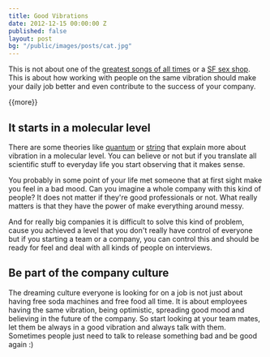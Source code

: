 ```yaml
---
title: Good Vibrations
date: 2012-12-15 00:00:00 Z
published: false
layout: post
bg: "/public/images/posts/cat.jpg"
---
```


This is not about one of the [greatest songs of all times](http://en.wikipedia.org/wiki/Good_Vibrations) or a [SF sex shop](http://en.wikipedia.org/wiki/Good_Vibrations_(sex_shop)). This is about how working with people on the same vibration should make your daily job better and even contribute to the success of your company.

{{more}}

## It starts in a molecular level

There are some theories like [quantum](http://en.wikipedia.org/wiki/Quantum_theory) or [string](http://en.wikipedia.org/wiki/String_theory) that explain more about vibration in a molecular level. You can believe or not but if you translate all scientific stuff to everyday life you start observing that it makes sense.

You probably in some point of your life met someone that at first sight make you feel in a bad mood. Can you imagine a whole company with this kind of people? It does not matter if they're good professionals or not. What really matters is that they have the power of make everything around messy.

And for really big companies it is difficult to solve this kind of problem, cause you achieved a level that you don't really have control of everyone but if you starting a team or a company, you can control this and should be ready for feel and deal with all kinds of people on interviews.

## Be part of the company culture

The dreaming culture everyone is looking for on a job is not just about having free soda machines and free food all time. It is about employees having the same vibration, being optimistic, spreading good mood and believing in the future of the company. So start looking at your team mates, let them be always in a good vibration and always talk with them. Sometimes people just need to talk to release something bad and be good again :) 